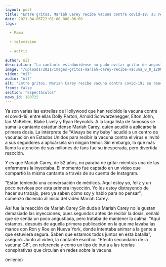 ```yaml
---
layout: post
title: "Entre gritos, Mariah Carey recibe vacuna contra covid-19; su reacción se vuelve viral"
date: 2021-04-06T22:01:00.000-06:00
tags:
  
  - Fama
  
  - television
  
  - actriz
  
author: nil
description: "La cantante estadunidense no pudo evitar gritar de angustia mientras le inyectaban primera dosis de la vacuna contra covid-19. "
image: "/uploads/2021/images-gritos-mariah-carey-recibe-vacuna_0_0_1200_747.jpg"
video: "nil"
audio: "nil"
alt: "Entre gritos, Mariah Carey recibe vacuna contra covid-19; su reacción se vuelve viral"
front: false
section: "Espectáculos"
news_id: 183725
---
```


Ya son varias las estrellas de Hollywood que han recibido la vacuna contra el covid-19, entre ellas Dolly Parton, Arnold Schwarzenegger, Elton John, Ian McKellen, Blake Lively y Ryan Reynolds. A la larga lista de famosos se suma la cantante estadunidense Mariah Carey, quien acudió a aplicarse la primera dosis. La intérprete de "Always be my baby" acudió a un centro de vacunación en Estados Unidos para recibir la vacuna contra el virus e invitó a sus seguidores a aplicársela sin ningún temor. Sin embargo, lo que más llamó la atención de sus millones de fans fue su inesperada, pero divertida reacción.

Y es que Mariah Carey, de 52 años, no paraba de gritar mientras una de las enfermeras la inyectaba. El momento fue captado en un video que compartió la misma cantante a través de su cuenta de Instagram.  

"Están teniendo una conversación de médicos. Aquí estoy yo, feliz y un poco nerviosa por esta primera inyección. Yo les estoy distrayendo de hacer su trabajo, pero ya saben cómo soy y hablo para no pensar", comenzó diciendo al inicio del video Mariah Carey.  

Así fue la reacción de Mariah Carey Sin duda a Mariah Carey no le gustan demasiado las inyecciones, pues segundos antes de recibir la dosis, señaló que se sentía un poco angustiada, pero trataba de mantener la calma.  "Aquí estamos, después de aquella primera publicación en la que me lavaba las manos con Ron y Roe en Nueva York, donde intentaba animar a la gente a que estuviera segura. Saben que estamos todos juntos en esta batalla", aseguró.  Junto al video, la cantante escribió: "Efecto secundario de la vacuna: G6", en referencia y como un tipo de burla a las teorías conspirativas que circulan en redes sobre la vacuna.  

(milenio)